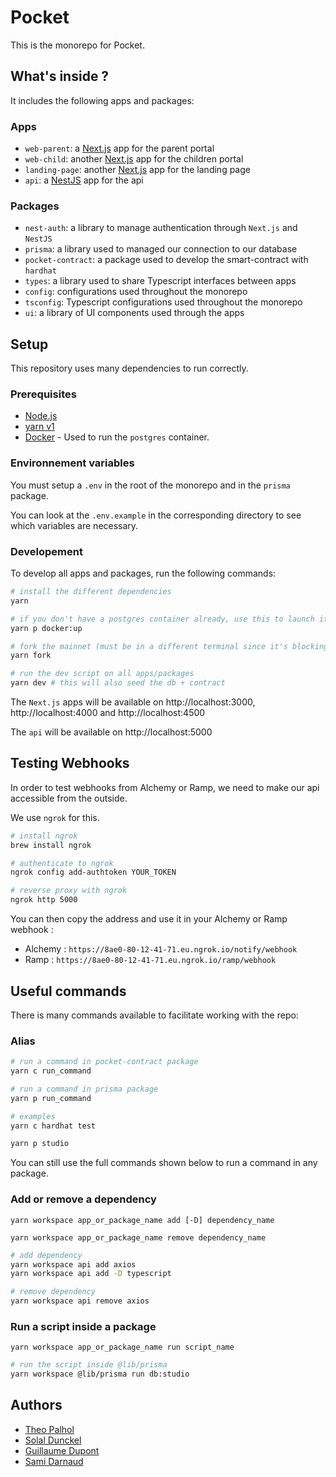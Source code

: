 # Pocket

This is the monorepo for Pocket.

## What's inside ?

It includes the following apps and packages:

### Apps

- `web-parent`: a [Next.js](https://nextjs.org) app for the parent portal
- `web-child`: another [Next.js](https://nextjs.org) app for the children portal
- `landing-page`: another [Next.js](https://nextjs.org) app for the landing page
- `api`: a [NestJS](https://nestjs.com/) app for the api

### Packages

- `nest-auth`: a library to manage authentication through `Next.js` and `NestJS`
- `prisma`: a library used to managed our connection to our database
- `pocket-contract`: a package used to develop the smart-contract with `hardhat`
- `types`: a library used to share Typescript interfaces between apps
- `config`: configurations used throughout the monorepo
- `tsconfig`: Typescript configurations used throughout the monorepo
- `ui`: a library of UI components used through the apps

## Setup

This repository uses many dependencies to run correctly.

### Prerequisites

- [Node.js](https://nodejs.org/en/)
- [yarn v1](https://classic.yarnpkg.com/lang/en/docs/install/#mac-stable)
- [Docker](https://www.docker.com/) - Used to run the `postgres` container.

### Environnement variables

You must setup a `.env` in the root of the monorepo and in the `prisma` package.

You can look at the `.env.example` in the corresponding directory to see which variables are necessary.

### Developement

To develop all apps and packages, run the following commands:

```bash
# install the different dependencies
yarn

# if you don't have a postgres container already, use this to launch it
yarn p docker:up

# fork the mainnet (must be in a different terminal since it's blocking)
yarn fork

# run the dev script on all apps/packages
yarn dev # this will also seed the db + contract
```

The `Next.js` apps will be available on http://localhost:3000, http://localhost:4000 and http://localhost:4500

The `api` will be available on http://localhost:5000

## Testing Webhooks

In order to test webhooks from Alchemy or Ramp, we need to make our api accessible from the outside.

We use `ngrok` for this.

```bash
# install ngrok
brew install ngrok

# authenticate to ngrok
ngrok config add-authtoken YOUR_TOKEN

# reverse proxy with ngrok
ngrok http 5000
```

You can then copy the address and use it in your Alchemy or Ramp webhook :

- Alchemy : `https://8ae0-80-12-41-71.eu.ngrok.io/notify/webhook`
- Ramp : `https://8ae0-80-12-41-71.eu.ngrok.io/ramp/webhook`

## Useful commands

There is many commands available to facilitate working with the repo:

### Alias

```bash
# run a command in pocket-contract package
yarn c run_command

# run a command in prisma package
yarn p run_command

# examples
yarn c hardhat test

yarn p studio
```

You can still use the full commands shown below to run a command in any package.

### Add or remove a dependency

`yarn workspace app_or_package_name add [-D] dependency_name`

`yarn workspace app_or_package_name remove dependency_name`

```bash
# add dependency
yarn workspace api add axios
yarn workspace api add -D typescript

# remove dependency
yarn workspace api remove axios
```

### Run a script inside a package

`yarn workspace app_or_package_name run script_name`

```bash
# run the script inside @lib/prisma
yarn workspace @lib/prisma run db:studio
```

## Authors

- [Theo Palhol](https://github.com/tipii)
- [Solal Dunckel](https://github.com/solaldunckel)
- [Guillaume Dupont](https://github.com/GuiDupont)
- [Sami Darnaud](https://github.com/sadarnau)
